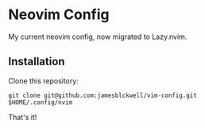 # Neovim Config

My current neovim config, now migrated to Lazy.nvim.

## Installation

Clone this repository:

``` 
git clone git@github.com:jamesblckwell/vim-config.git $HOME/.config/nvim 
```

That's it!
